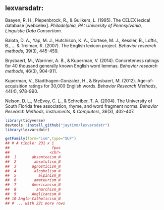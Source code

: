 lexvarsdatr:
------------

Baayen, R. H., Piepenbrock, R., & Gulikers, L. (1995). The CELEX lexical database \[webcelex\]. *Philadelphia, PA: University of Pennsylvania, Linguistic Data Consortium*.

Balota, D. A., Yap, M. J., Hutchison, K. A., Cortese, M. J., Kessler, B., Loftis, B., ... & Treiman, R. (2007). The English lexicon project. *Behavior research methods*, 39(3), 445-459.

Brysbaert, M., Warriner, A. B., & Kuperman, V. (2014). Concreteness ratings for 40 thousand generally known English word lemmas. *Behavior research methods*, 46(3), 904-911.

Kuperman, V., Stadthagen-Gonzalez, H., & Brysbaert, M. (2012). Age-of-acquisition ratings for 30,000 English words. *Behavior Research Methods*, 44(4), 978-990.

Nelson, D. L., McEvoy, C. L., & Schreiber, T. A. (2004). The University of South Florida free association, rhyme, and word fragment norms. *Behavior Research Methods, Instruments, & Computers*, 36(3), 402-407.

``` r
library(tidyverse)
devtools::install_github("jaytimm/lexvarsdatr")
library(lexvarsdatr)
```

``` r
getFamily(form="ism",type="SUF")
## # A tibble: 231 x 1
##                   fpos
##                  <chr>
##  1       absenteeism_N
##  2        absolutism_N
##  3       agnosticism_N
##  4        alcoholism_N
##  5          alpinism_N
##  6        amateurism_N
##  7       Americanism_N
##  8         anarchism_N
##  9       Anglicanism_N
## 10 Anglo-Catholicism_N
## # ... with 221 more rows
```

